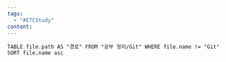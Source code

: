 ```yaml
---
tags:
  - "#ETCStudy"
content:
---
```



```dataview
TABLE file.path AS "경로" FROM "공부 정리/Git" WHERE file.name != "Git" SORT file.name asc
```